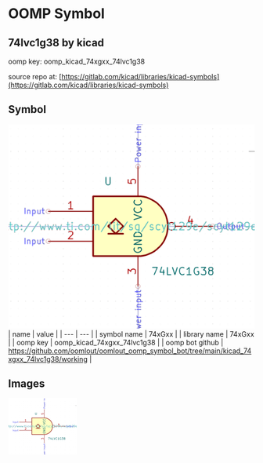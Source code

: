 # OOMP Symbol  
## 74lvc1g38  by kicad  
  
oomp key: oomp_kicad_74xgxx_74lvc1g38  
  
source repo at: [https://gitlab.com/kicad/libraries/kicad-symbols](https://gitlab.com/kicad/libraries/kicad-symbols)  
## Symbol  
  
[![working.png](working_600.png)](working.png)  
| name | value | 
| --- | --- | 
| symbol name | 74xGxx | 
| library name | 74xGxx | 
| oomp key | oomp_kicad_74xgxx_74lvc1g38 | 
| oomp bot github | https://github.com/oomlout/oomlout_oomp_symbol_bot/tree/main/kicad_74xgxx_74lvc1g38/working | 
## Images  
  
[![working.png](working_140.png)](working.png)  
